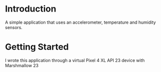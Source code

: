 # Introduction
A simple application that uses an accelerometer, temperature and humidity sensors.
# Getting Started
I wrote this application through a virtual Pixel 4 XL API 23 device with Marshmallow 23
